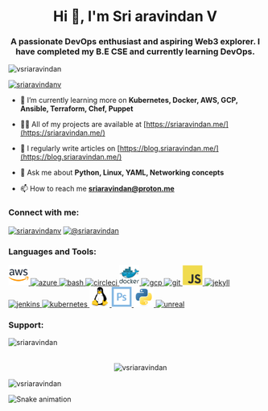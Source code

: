 <h1 align="center">Hi 👋, I'm Sri aravindan V</h1>
<h3 align="center">A passionate DevOps enthusiast and aspiring Web3 explorer. I have completed my B.E CSE and currently learning DevOps.</h3>

<p align="left"> <img src="https://komarev.com/ghpvc/?username=vsriaravindan&label=Profile%20views&color=0e75b6&style=flat" alt="vsriaravindan" /> </p>

<p align="left"> <a href="https://twitter.com/sriaravindanv" target="blank"><img src="https://img.shields.io/twitter/follow/sriaravindanv?logo=twitter&style=for-the-badge" alt="sriaravindanv" /></a> </p>

- 🌱 I’m currently learning more on **Kubernetes, Docker, AWS, GCP, Ansible, Terraform, Chef, Puppet**

- 👨‍💻 All of my projects are available at [https://sriaravindan.me/](https://sriaravindan.me/)

- 📝 I regularly write articles on [https://blog.sriaravindan.me/](https://blog.sriaravindan.me/)

- 💬 Ask me about **Python, Linux, YAML, Networking concepts**

- 📫 How to reach me **sriaravindan@proton.me**

<h3 align="left">Connect with me:</h3>
<p align="left">
<a href="https://twitter.com/sriaravindanv" target="blank"><img align="center" src="https://raw.githubusercontent.com/rahuldkjain/github-profile-readme-generator/master/src/images/icons/Social/twitter.svg" alt="sriaravindanv" height="30" width="40" /></a>
<a href="https://hashnode.com/@sriaravindan" target="blank"><img align="center" src="https://raw.githubusercontent.com/rahuldkjain/github-profile-readme-generator/master/src/images/icons/Social/hashnode.svg" alt="@sriaravindan" height="30" width="40" /></a>
</p>

<h3 align="left">Languages and Tools:</h3>
<p align="left"> <a href="https://aws.amazon.com" target="_blank" rel="noreferrer"> <img src="https://raw.githubusercontent.com/devicons/devicon/master/icons/amazonwebservices/amazonwebservices-original-wordmark.svg" alt="aws" width="40" height="40"/> </a> <a href="https://azure.microsoft.com/en-in/" target="_blank" rel="noreferrer"> <img src="https://www.vectorlogo.zone/logos/microsoft_azure/microsoft_azure-icon.svg" alt="azure" width="40" height="40"/> </a> <a href="https://www.gnu.org/software/bash/" target="_blank" rel="noreferrer"> <img src="https://www.vectorlogo.zone/logos/gnu_bash/gnu_bash-icon.svg" alt="bash" width="40" height="40"/> </a> <a href="https://circleci.com" target="_blank" rel="noreferrer"> <img src="https://www.vectorlogo.zone/logos/circleci/circleci-icon.svg" alt="circleci" width="40" height="40"/> </a> <a href="https://www.docker.com/" target="_blank" rel="noreferrer"> <img src="https://raw.githubusercontent.com/devicons/devicon/master/icons/docker/docker-original-wordmark.svg" alt="docker" width="40" height="40"/> </a> <a href="https://cloud.google.com" target="_blank" rel="noreferrer"> <img src="https://www.vectorlogo.zone/logos/google_cloud/google_cloud-icon.svg" alt="gcp" width="40" height="40"/> </a> <a href="https://git-scm.com/" target="_blank" rel="noreferrer"> <img src="https://www.vectorlogo.zone/logos/git-scm/git-scm-icon.svg" alt="git" width="40" height="40"/> </a> <a href="https://developer.mozilla.org/en-US/docs/Web/JavaScript" target="_blank" rel="noreferrer"> <img src="https://raw.githubusercontent.com/devicons/devicon/master/icons/javascript/javascript-original.svg" alt="javascript" width="40" height="40"/> </a> <a href="https://jekyllrb.com/" target="_blank" rel="noreferrer"> <img src="https://www.vectorlogo.zone/logos/jekyllrb/jekyllrb-icon.svg" alt="jekyll" width="40" height="40"/> </a> <a href="https://www.jenkins.io" target="_blank" rel="noreferrer"> <img src="https://www.vectorlogo.zone/logos/jenkins/jenkins-icon.svg" alt="jenkins" width="40" height="40"/> </a> <a href="https://kubernetes.io" target="_blank" rel="noreferrer"> <img src="https://www.vectorlogo.zone/logos/kubernetes/kubernetes-icon.svg" alt="kubernetes" width="40" height="40"/> </a> <a href="https://www.linux.org/" target="_blank" rel="noreferrer"> <img src="https://raw.githubusercontent.com/devicons/devicon/master/icons/linux/linux-original.svg" alt="linux" width="40" height="40"/> </a> <a href="https://www.photoshop.com/en" target="_blank" rel="noreferrer"> <img src="https://raw.githubusercontent.com/devicons/devicon/master/icons/photoshop/photoshop-line.svg" alt="photoshop" width="40" height="40"/> </a> <a href="https://www.python.org" target="_blank" rel="noreferrer"> <img src="https://raw.githubusercontent.com/devicons/devicon/master/icons/python/python-original.svg" alt="python" width="40" height="40"/> </a> <a href="https://unrealengine.com/" target="_blank" rel="noreferrer"> <img src="https://raw.githubusercontent.com/kenangundogan/fontisto/036b7eca71aab1bef8e6a0518f7329f13ed62f6b/icons/svg/brand/unreal-engine.svg" alt="unreal" width="40" height="40"/> </a> </p>

<h3 align="left">Support:</h3>
<p><a href="https://www.buymeacoffee.com/sriaravindan"> <img align="left" src="https://cdn.buymeacoffee.com/buttons/v2/default-yellow.png" height="50" width="210" alt="sriaravindan" /></a></p><br><br>

<p><img align="center" src="https://github-readme-stats.vercel.app/api/top-langs?username=vsriaravindan&show_icons=true&locale=en&layout=compact" alt="vsriaravindan" /></p>

<p><img align="center" src="https://github-readme-streak-stats.herokuapp.com/?user=vsriaravindan&" alt="vsriaravindan" /></p>

![Snake animation](https://github.com/vsriaravindan/vsriaravindan.github.io/blob/output/github-contribution-grid-snake.svg)
